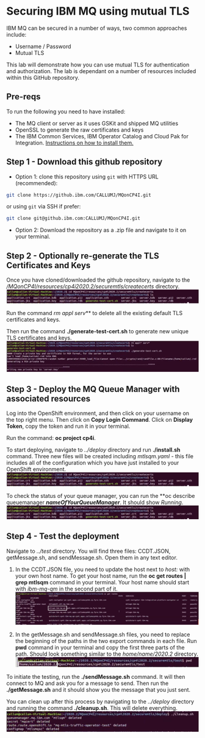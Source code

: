 # Securing IBM MQ using mutual TLS
IBM MQ can be secured in a number of ways, two common approaches include:
* Username / Password
* Mutual TLS

This lab will demonstrate how you can use mutual TLS for authentication and authorization. 
The lab is dependant on a number of resources included within this GitHub repository. 

## Pre-reqs
To run the following you need to have installed:
* The MQ client or server as it uses GSKit and shipped MQ utilities
* OpenSSL to generate the raw certificates and keys
* The IBM Common Services, IBM Operator Catalog and Cloud Pak for Integration. [Instructions on how to install them.](https://github.ibm.com/CALLUMJ/MQonCP4I/tree/master/instructions/cp4i2020.2/gettingstarted)

## Step 1 - Download this github repository
- Option 1: clone this repository using `git` with HTTPS URL (recommended):
```sh
git clone https://github.ibm.com/CALLUMJ/MQonCP4I.git
```
or using `git` via SSH if prefer:
```sh
git clone git@github.ibm.com:CALLUMJ/MQonCP4I.git
```
- Option 2: Download the repository as a .zip file and navigate to it on your terminal.

## Step 2 - Optionally re-generate the TLS Certificates and Keys
Once you have cloned/downloaded the github repository, navigate to the */MQonCP4I/resources/cp4i2020.2/securemtls/createcerts* directory.
![Navigating to createcerts directory](img/4.png)

Run the command **rm appl* serv*** to delete all the existing default TLS certificates and keys.

Then run the command **./generate-test-cert.sh** to generate new unique TLS certificates and keys.
![Generating new keys](img/5.png)

## Step 3 - Deploy the MQ Queue Manager with associated resources
Log into the OpenShift environment, and then click on your username on the top right menu. Then click on **Copy Login Command**. Click on **Display Token**, copy the token and run it in your terminal.

Run the command: **oc project cp4i**.

To start deploying, navigate to *../deploy* directory and run **./install.sh** command. Three new files will be created including *mtlsqm.yaml* - this file includes all of the configuration which you have just installed to your OpenShift environment.
![Deployment](img/4.png)

To check the status of your queue manager, you can run the **oc describe queuemanager ***nameOfYourQueueManager***. It should show *Running*. 
![Checking that MQ is Running](img/4.png)

## Step 4 - Test the deployment
Navigate to *../test* directory. You will find three files: CCDT.JSON, getMessage.sh, and sendMessage.sh. Open them in any text editor.

1. In the CCDT.JSON file, you need to update the host next to *host:* with your own host name. To get your host name, run the **oc get routes | grep mtlsqm** command in your terminal. Your host name should start with *ibm-mq-qm* in the second part of it.
![Choosing the right host name](img/8.png)

2. In the getMessage.sh and sendMessage.sh files, you need to replace the beginning of the paths in the two export commands in each file. Run **pwd** command in your terminal and copy the first three parts of the path. Should look something similar to the *home/name/2020.2* directory.
![Selecting the first three parts of the path](img/10.png)

To initiate the testing, run the **./sendMessage.sh** command. It will then connect to MQ and ask you for a message to send. Then run the **./getMessage.sh** and it should show you the message that you just sent.

You can clean up after this process by navigating to the *../deploy* directory and running the command **./cleanup.sh**. This will delete everything.
![Cleaning up](img/11.png)
